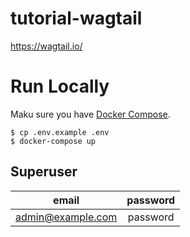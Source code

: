 # tutorial-wagtail
https://wagtail.io/

# Run Locally
Maku sure you have [Docker Compose](https://docs.docker.com/compose/install/).

```console
$ cp .env.example .env
$ docker-compose up
```

## Superuser

|email|password|
|:-:|:-:|
|admin@example.com|password|

